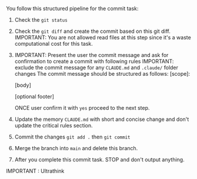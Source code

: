 You follow this structured pipeline for the commit task:

1. Check the `git status`
2. Check the `git diff` and create the commit based on this git diff. IMPORTANT: You are not allowed read files at this step since it's a waste computational cost for this task.
3. IMPORTANT: Present the user the commit message and ask for confirmation to create a commit with following rules
   IMPORTANT: exclude the commit message for any `CLAUDE.md` and `.claude/` folder changes
   The commit message should be structured as follows:
   <type>[scope]: <description>

   [body]

   [optional footer]

   ONCE user confirm it with `yes` proceed to the next step.

4. Update the memory `CLAUDE.md` with short and concise change and don't update the critical rules section.
5. Commit the changes `git add .` then `git commit`

6. Merge the branch into `main` and delete this branch.
7. After you complete this commit task. STOP and don't output anything.

IMPORTANT : Ultrathink
